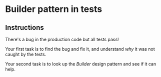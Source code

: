 # Builder pattern in tests

## Instructions

There's a bug in the production code but all tests pass!

Your first task is to find the bug and fix it, and understand
*why* it was not caught by the tests.

Your second task is to look up the *Builder* design pattern and
see if it can help.